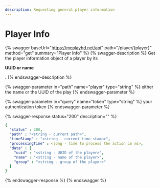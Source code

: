 ```yaml
---
description: Requesting general player information
---
```


# Player Info

{% swagger baseUrl="https://mcplayhd.net/api" path="/player/{player}" method="get" summary="Player Info" %}
{% swagger-description %}
Get the player information object of a player by its 

**UUID or name**

.
{% endswagger-description %}

{% swagger-parameter in="path" name="player" type="string" %}
either the name or the UUID of the play
{% endswagger-parameter %}

{% swagger-parameter in="query" name="token" type="string" %}
your authentication token
{% endswagger-parameter %}

{% swagger-response status="200" description="" %}
```yaml
{
  "status" : 200,
  "path" : "<string - current path>",
  "timeStamp" : "<string - current time stamp>",
  "processingTime" : <long - time to process the action in ms>,
  "data" : {
    "uuid" : "<string - UUID of the player>",
    "name" : "<string - name of the player>",
    "group" : "<string - group of the player>"
  }
}
```
{% endswagger-response %}
{% endswagger %}


